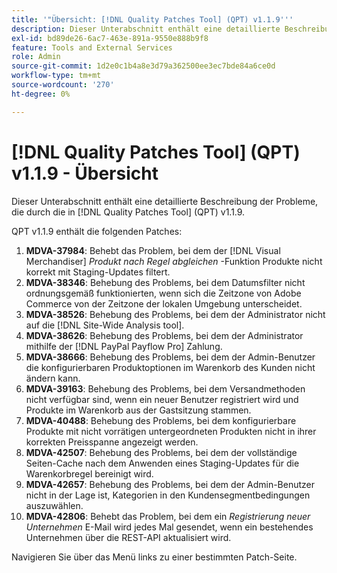 ```yaml
---
title: '"Übersicht: [!DNL Quality Patches Tool] (QPT) v1.1.9'''
description: Dieser Unterabschnitt enthält eine detaillierte Beschreibung der Probleme, die durch die in [!DNL Quality Patches Tool] (QPT) v1.1.9.
exl-id: bd89de26-6ac7-463e-891a-9550e888b9f8
feature: Tools and External Services
role: Admin
source-git-commit: 1d2e0c1b4a8e3d79a362500ee3ec7bde84a6ce0d
workflow-type: tm+mt
source-wordcount: '270'
ht-degree: 0%

---
```


# [!DNL Quality Patches Tool] (QPT) v1.1.9 - Übersicht

Dieser Unterabschnitt enthält eine detaillierte Beschreibung der Probleme, die durch die in [!DNL Quality Patches Tool] (QPT) v1.1.9.

QPT v1.1.9 enthält die folgenden Patches:

1. **MDVA-37984**: Behebt das Problem, bei dem der [!DNL Visual Merchandiser] *Produkt nach Regel abgleichen* -Funktion Produkte nicht korrekt mit Staging-Updates filtert.
1. **MDVA-38346**: Behebung des Problems, bei dem Datumsfilter nicht ordnungsgemäß funktionierten, wenn sich die Zeitzone von Adobe Commerce von der Zeitzone der lokalen Umgebung unterscheidet.
1. **MDVA-38526**: Behebung des Problems, bei dem der Administrator nicht auf die [!DNL Site-Wide Analysis tool].
1. **MDVA-38626**: Behebung des Problems, bei dem der Administrator mithilfe der [!DNL PayPal Payflow Pro] Zahlung.
1. **MDVA-38666**: Behebung des Problems, bei dem der Admin-Benutzer die konfigurierbaren Produktoptionen im Warenkorb des Kunden nicht ändern kann.
1. **MDVA-39163**: Behebung des Problems, bei dem Versandmethoden nicht verfügbar sind, wenn ein neuer Benutzer registriert wird und Produkte im Warenkorb aus der Gastsitzung stammen.
1. **MDVA-40488**: Behebung des Problems, bei dem konfigurierbare Produkte mit nicht vorrätigen untergeordneten Produkten nicht in ihrer korrekten Preisspanne angezeigt werden.
1. **MDVA-42507**: Behebung des Problems, bei dem der vollständige Seiten-Cache nach dem Anwenden eines Staging-Updates für die Warenkorbregel bereinigt wird.
1. **MDVA-42657**: Behebung des Problems, bei dem der Admin-Benutzer nicht in der Lage ist, Kategorien in den Kundensegmentbedingungen auszuwählen.
1. **MDVA-42806**: Behebt das Problem, bei dem ein *Registrierung neuer Unternehmen* E-Mail wird jedes Mal gesendet, wenn ein bestehendes Unternehmen über die REST-API aktualisiert wird.

Navigieren Sie über das Menü links zu einer bestimmten Patch-Seite.
